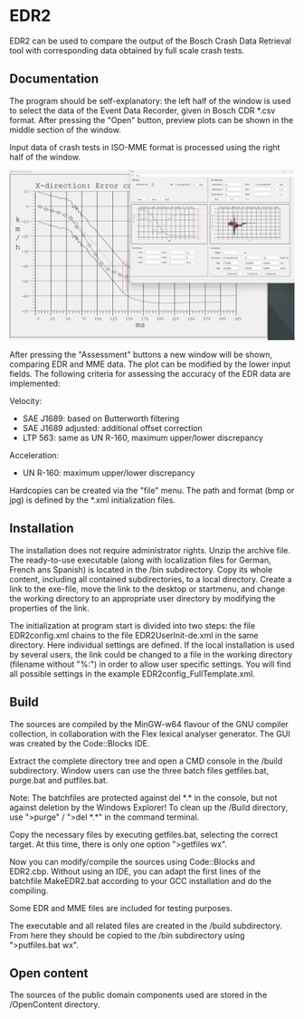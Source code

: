 # EDR2
EDR2 can be used to compare the output of the Bosch Crash Data Retrieval tool with corresponding data obtained by full scale crash tests.

## Documentation
The program should be self-explanatory: the left half of the window is used to select the data of the Event Data Recorder, given in Bosch CDR \*.csv format. After pressing the "Open" button, preview plots can be shown in the middle section of the window.

Input data of crash tests in ISO-MME format is processed using the right half of the window.

![Screenshot](Screenshot.png)

After pressing the "Assessment" buttons a new window will be shown, comparing EDR and MME data. The plot can be modified by the lower input fields. The following criteria for assessing the accuracy of the EDR data are implemented:

Velocity:

-  SAE J1689: based on Butterworth filtering
-  SAE J1689 adjusted: additional offset correction
-  LTP 563: same as UN R-160, maximum upper/lower discrepancy

Acceleration:

- UN R-160: maximum upper/lower discrepancy

Hardcopies can be created via the "file" menu. The path and format (bmp or jpg) is defined by the \*.xml initialization files.

## Installation

The installation does not require administrator rights. Unzip the archive file. The ready-to-use executable (along with localization files for German, French ans Spanish) is located in the /bin subdirectory. Copy its whole content, including all contained subdirectories, to a local directory. Create a link to the exe-file, move the link to the desktop or startmenu, and change the working directory to an appropriate user directory by modifying the properties of the link. 

The initialization at program start is divided into two steps: the file EDR2config.xml chains to the file EDR2UserInit-de.xml in the same directory. Here individual settings are defined. If the local installation is used by several users, the link could be changed to a file in the working directory (filename without "%:") in order to allow user specific settings. You will find all possible settings in the example EDR2config_FullTemplate.xml.

## Build

The sources are compiled by the MinGW-w64 flavour of the GNU compiler collection, in collaboration with the Flex lexical analyser generator. The GUI was created by the Code::Blocks IDE.

Extract the complete directory tree and open a CMD console in the /build subdirectory. Window users can use the three batch files getfiles.bat, purge.bat and putfiles.bat.

Note: The batchfiles are protected against del \*.\* in the console, but not against deletion by the Windows Explorer! To clean up the /Build directory, use  ">purge"  / ">del \*.\*" in the command terminal. 

Copy the necessary files by executing getfiles.bat, selecting the correct target. At this time, there is only one option ">getfiles wx".

Now you can modify/compile the sources using Code::Blocks and EDR2.cbp. Without using an IDE, you can adapt the first lines of the batchfile MakeEDR2.bat according to your GCC installation and do the compiling.

Some EDR and MME files are included for testing purposes.

The executable and all related files are created in the /build subdirectory. From here they should be copied to the /bin subdirectory using ">putfiles.bat wx".


## Open content

The sources of the public domain components used are stored in the /OpenContent directory.
